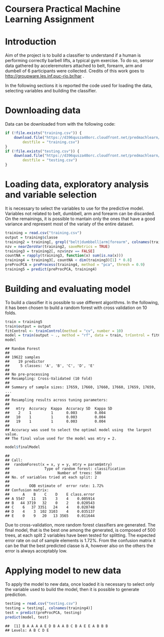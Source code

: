 Coursera Practical Machine Learning Assignment
========================================================
# Introduction
Aim of the project is to build a classifier to understand if a human is performing correctly barbell lifts, a typical gym exercise. To do so, sensor data gathered by acceleremoters attached to belt, forearm, arm and dumbell of 6 participants were collected. Credits of this work goes to http://groupware.les.inf.puc-rio.br/har .

In the following sections it is reported the code used for loading the data, selecting variables and building the classifier.




# Downloading data
Data can be downloaded from with the following code:

```r
if (!file.exists("training.csv")) {
    download.file("https://d396qusza40orc.cloudfront.net/predmachlearn/pml-training.csv", 
        destfile = "training.csv")
}
if (!file.exists("testing.csv")) {
    download.file("https://d396qusza40orc.cloudfront.net/predmachlearn/pml-testing.csv", 
        destfile = "testing.csv")
}
```


# Loading data, exploratory analysis and variable selection
It is necessary to select the variables to use for the predictive model. Variables not related to belt, dumbbell, arm and forearm can be discarded. On the remainings, it is possible to mantain only the ones that have a good variance and represent most of the variaty of the entire dataset.

```r
training = read.csv("training.csv")
output = training$classe
training2 = training[, grepl("belt|dumbbell|arm|forearm", colnames(training))]
nzv = nearZeroVar(training2, saveMetrics = TRUE)
training3 = training2[, nzv$nzv == FALSE]
countNA = rapply(training3, function(x) sum(is.na(x)))
training4 = training3[, countNA < dim(training3)[1] * 0.8]
preProcPCA = preProcess(training4, method = "pca", thresh = 0.9)
training5 = predict(preProcPCA, training4)
```


# Building and evaluating model
To build a classifier it is possible to use different algorithms. In the following, it has been chosen to build a random forest with cross validation on 10 folds.


```r
train = training5
train$output = output
fitControl <- trainControl(method = "cv", number = 10)
model = train(output ~ ., method = "rf", data = train, trControl = fitControl)
model
```

```
## Random Forest 
## 
## 19622 samples
##    19 predictor
##     5 classes: 'A', 'B', 'C', 'D', 'E' 
## 
## No pre-processing
## Resampling: Cross-Validated (10 fold) 
## 
## Summary of sample sizes: 17659, 17660, 17660, 17660, 17659, 17659, ... 
## 
## Resampling results across tuning parameters:
## 
##   mtry  Accuracy  Kappa  Accuracy SD  Kappa SD
##    2    1         1      0.003        0.004   
##   10    1         1      0.003        0.004   
##   19    1         1      0.003        0.004   
## 
## Accuracy was used to select the optimal model using  the largest value.
## The final value used for the model was mtry = 2.
```

```r
model$finalModel
```

```
## 
## Call:
##  randomForest(x = x, y = y, mtry = param$mtry) 
##                Type of random forest: classification
##                      Number of trees: 500
## No. of variables tried at each split: 2
## 
##         OOB estimate of  error rate: 1.72%
## Confusion matrix:
##      A    B    C    D    E class.error
## A 5547   11   15    3    4    0.005914
## B   44 3719   32    0    2    0.020543
## C    6   37 3351   24    4    0.020748
## D    4    3  102 3103    4    0.035137
## E    0    9   20   13 3565    0.011644
```


Due to cross-validation, more random forest classifiers are generated. The final model, that is the best one among the generated, is composed of 500 trees, at each split 2 variables have been tested for splitting. The expected error rate on out of sample elements is 1.72%. From the confusion matrix it can be that the best predicted classe is A, however also on the others the error is always acceptably low.

# Applying model to new data
To apply the model to new data, once loaded it is necessary to select only the variable used to build the model, then it is possible to generate prediction.

```r
testing = read.csv("testing.csv")
testing = testing[, colnames(training4)]
test = predict(preProcPCA, testing)
predict(model, test)
```

```
##  [1] B A A A A E D B A A B C B A E E A B B B
## Levels: A B C D E
```

